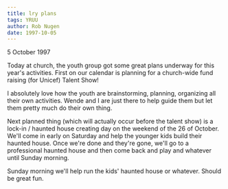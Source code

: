 ```yaml
---
title: lry plans
tags: YRUU
author: Rob Nugen
date: 1997-10-05
---
```


<p class=date>5 October 1997</p>
<p>
Today at church, the youth group got some great plans underway for this year's activities.  First on our calendar is planning for a church-wide fund raising (for Unicef) Talent Show! 
<p>
I absolutely love how the youth are brainstorming, planning, organizing all their own activities. Wende and I are just there to help guide them but let them pretty much do their own thing.
<p>
Next planned thing (which will actually occur before the talent show) is a lock-in / haunted house creating day on the weekend of the 26 of October. We'll come in early on Saturday and help the younger kids build their haunted house. Once we're done and they're gone, we'll go to a professional haunted house and then come back and play and whatever until Sunday morning.
<p>
Sunday morning we'll help run the kids' haunted house or whatever. Should be great fun.
<p>
